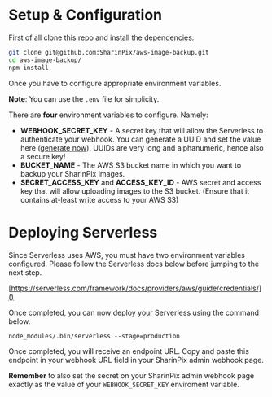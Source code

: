 # Setup & Configuration

First of all clone this repo and install the dependencies:

```sh
git clone git@github.com:SharinPix/aws-image-backup.git
cd aws-image-backup/
npm install
```

Once you have to configure appropriate environment variables.

**Note**: You can use the `.env` file for simplicity.

There are **four** environment variables to configure. Namely:
* **WEBHOOK_SECRET_KEY** - A secret key that will allow the Serverless to authenticate your webhook. You can generate a UUID and set the value here ([generate now](https://www.uuidgenerator.net/)). UUIDs are very long and alphanumeric, hence also a secure key!
* **BUCKET_NAME** - The AWS S3 bucket name in which you want to backup your SharinPix images.
* **SECRET_ACCESS_KEY** and **ACCESS_KEY_ID** - AWS secret and access key that will allow uploading images to the S3 bucket. (Ensure that it contains at-least write access to your AWS S3)

# Deploying Serverless

Since Serverless uses AWS, you must have two environment variables configured. Please follow the Serverless docs below before jumping to the next step.

[https://serverless.com/framework/docs/providers/aws/guide/credentials/]()

Once completed, you can now deploy your Serverless using the command below.

```
node_modules/.bin/serverless --stage=production
```

Once completed, you will receive an endpoint URL. Copy and paste this endpoint in your webhook URL field in your SharinPix admin webhook page.

**Remember** to also set the secret on your SharinPix admin webhook page exactly as the value of your `WEBHOOK_SECRET_KEY` enviroment variable.